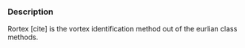 ### Description
Rortex [cite] is the vortex identification method out of the eurlian class methods.  

